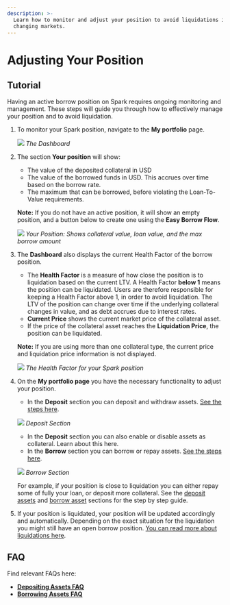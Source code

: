 ```yaml
---
description: >-
  Learn how to monitor and adjust your position to avoid liquidations in
  changing markets.
---
```


# Adjusting Your Position

## Tutorial

Having an active borrow position on Spark requires ongoing monitoring and management. These steps will guide you through how to effectively manage your position and to avoid liquidation.

1.  To monitor your Spark position, navigate to the **My portfolio** page.


    ![](/assets/deposit-2.png)
    *The Dashboard*


2.  The section **Your position** will show:

    * The value of the deposited collateral in USD
    * The value of the borrowed funds in USD. This accrues over time based on the borrow rate.
    * The maximum that can be borrowed, before violating the Loan-To-Value requirements.

    **Note:** If you do not have an active position, it will show an empty position, and a button below to create one using the **Easy Borrow Flow**.


    ![](/assets/deposit-5.png)
    *Your Position: Shows collateral value, loan value, and the max borrow amount*


3.  The **Dashboard** also displays the current Health Factor of the borrow position.

    * The **Health Factor** is a measure of how close the position is to liquidation based on the current LTV. A Health Factor **below 1** means the position can be liquidated. Users are therefore responsible for keeping a Health Factor above 1, in order to avoid liquidation. The LTV of the position can change over time if the underlying collateral changes in value, and as debt accrues due to interest rates.
    * **Current Price** shows the current market price of the collateral asset.
    * If the price of the collateral asset reaches the **Liquidation Price**, the position can be liquidated.

    **Note:** If you are using more than one collateral type, the current price and liquidation price information is not displayed.


    ![](/assets/deposit-8.png)
    *The Health Factor for your Spark position*


4.  On the **My portfolio page** you have the necessary functionality to adjust your position.

    *   In the **Deposit** section you can deposit and withdraw assets. [See the steps here](/user-guides/using-sparklend/depositing-assets).

    ![](/assets/deposit-3.png)
    *Deposit Section*

    * In the **Deposit** section you can also enable or disable assets as collateral. Learn about this here.
    *   In the **Borrow** section you can borrow or repay assets. [See the steps here](b/user-guides/using-sparklend/borrowing-assets).


    ![](/assets/deposit-9.png)
    *Borrow Section*


    For example, if your position is close to liquidation you can either repay some of fully your loan, or deposit more collateral. See the [deposit assets](/user-guides/using-sparklend/depositing-assets) and [borrow asset](/user-guides/using-sparklend/borrowing-assets) sections for the step by step guide.

5. If your position is liquidated, your position will be updated accordingly and automatically. Depending on the exact situation for the liquidation you might still have an open borrow position. [You can read more about liquidations here](/user-guides/using-sparklend/liquidations).

## FAQ

Find relevant FAQs here:

* [**Depositing Assets FAQ**](/user-guides/using-sparklend/depositing-assets#faq)
* [**Borrowing Assets FAQ**](/user-guides/using-sparklend/borrowing-assets#faq)
